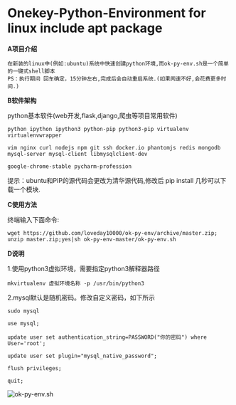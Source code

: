# Onekey-Python-Environment for linux include apt package

**A项目介绍**

	在新装的linux中(例如:ubuntu)系统中快速创建python环境,而ok-py-env.sh是一个简单的一键式shell脚本
	PS：执行期间 回车确定，15分钟左右,完成后会自动重启系统.(如果网速不好,会花费更多时间.)

**B软件架构**

python基本软件(web开发,flask,django,爬虫等项目常用软件)

	python ipython ipython3 python-pip python3-pip virtualenv virtualenvwrapper

	vim nginx curl nodejs npm git ssh docker.io phantomjs redis mongodb mysql-server mysql-client libmysqlclient-dev 
	
	google-chrome-stable pycharm-profession

提示：ubuntu和PIP的源代码会更改为清华源代码,修改后 pip install 几秒可以下载一个模块.

**C使用方法**

终端输入下面命令: 
  
	wget https://github.com/loveday10000/ok-py-env/archive/master.zip; unzip master.zip;yes|sh ok-py-env-master/ok-py-env.sh

	
**D说明**

1.使用python3虚拟环境，需要指定python3解释器路径

	mkvirtualenv 虚拟环境名称 -p /usr/bin/python3
	
2.mysql默认是随机密码。修改自定义密码，如下所示

	sudo mysql

	use mysql;

	update user set authentication_string=PASSWORD("你的密码") where User='root';

	update user set plugin="mysql_native_password";

	flush privileges;

	quit;
    
![ok-py-env.sh](https://images.gitee.com/uploads/images/2018/0828/194259_10483f6b_2026959.png "ok.png")
